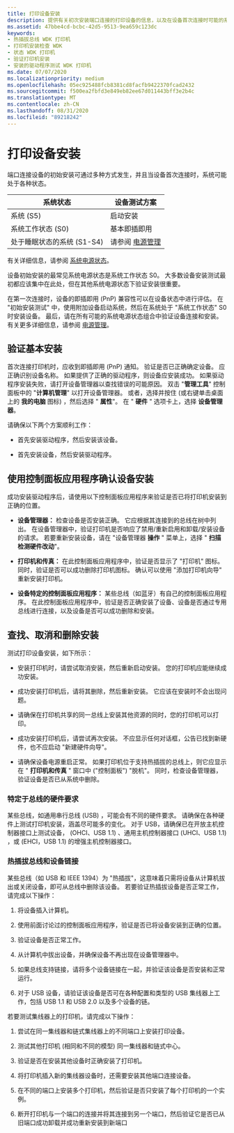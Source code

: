 ```yaml
---
title: 打印设备安装
description: 提供有关初次安装端口连接的打印设备的信息，以及在设备首次连接时可能的系统状态。
ms.assetid: 47bbe4cd-bcbc-42d5-9513-9ea659c123dc
keywords:
- 热插拔总线 WDK 打印机
- 打印机安装检查 WDK
- 状态 WDK 打印机
- 验证打印机安装
- 安装的驱动程序测试 WDK 打印机
ms.date: 07/07/2020
ms.localizationpriority: medium
ms.openlocfilehash: 05ec925488fcb8381cd8facfb9422370fcad2432
ms.sourcegitcommit: f500ea2fbfd3e849eb82ee67d011443bff3e2b4c
ms.translationtype: MT
ms.contentlocale: zh-CN
ms.lasthandoff: 08/31/2020
ms.locfileid: "89218242"
---
```

# <a name="print-device-installation"></a>打印设备安装

端口连接设备的初始安装可通过多种方式发生，并且当设备首次连接时，系统可能处于各种状态。

| 系统状态 | 设备测试方案 |
| --- | --- |
| 系统 (S5)  | 启动安装 |
| 系统工作状态 (S0)  | 基本即插即用 |
| 处于睡眠状态的系统 (S1-S4)  | 请参阅 [电源管理](power-management.md) |

有关详细信息，请参阅 [系统电源状态](../kernel/system-power-states.md)。

设备初始安装的最常见系统电源状态是系统工作状态 S0。 大多数设备安装测试最初都应该集中在此处，但在其他系统电源状态下验证安装很重要。

在第一次连接时，设备的即插即用 (PnP) 兼容性可以在设备状态中进行评估。 在 "初始安装测试" 中，使用附加设备启动系统，然后在系统处于 "系统工作状态" S0 时安装设备。 最后，请在所有可能的系统电源状态组合中验证设备连接和安装。 有关更多详细信息，请参阅 [电源管理](power-management.md)。

## <a name="verifying-basic-installation"></a>验证基本安装

首次连接打印机时，应收到即插即用 (PnP) 通知。 验证是否已正确确定设备。 应正确识别设备名称。 如果提供了正确的驱动程序，则设备应安装成功。 如果驱动程序安装失败，请打开设备管理器以查找错误的可能原因。 双击 "**管理工具**" 控制面板中的 "**计算机管理**" 以打开设备管理器。 或者，选择并按住 (或右键单击桌面上的 **我的电脑** 图标) ，然后选择 " **属性**"。 在 " **硬件** " 选项卡上，选择 **设备管理器**。

请确保以下两个方案顺利工作：

- 首先安装驱动程序，然后安装该设备。

- 首先安装设备，然后安装驱动程序。

## <a name="using-control-panel-applications-to-confirm-device-installation"></a>使用控制面板应用程序确认设备安装

成功安装驱动程序后，请使用以下控制面板应用程序来验证是否已将打印机安装到正确的位置。

- **设备管理器：** 检查设备是否安装正确。 它应根据其连接到的总线在树中列出。 在设备管理器中，验证打印机是否响应了禁用/重新启用和卸载/安装设备的请求。 若要重新安装设备，请在 "设备管理器 **操作** " 菜单上，选择 " **扫描检测硬件改动**"。

- **打印机和传真：** 在此控制面板应用程序中，验证是否显示了 "打印机" 图标。 同时，验证是否可以成功删除打印机图标。 确认可以使用 "添加打印机向导" 重新安装打印机。

- **设备特定的控制面板应用程序：** 某些总线（如蓝牙）有自己的控制面板应用程序。 在此控制面板应用程序中，验证是否正确安装了设备、设备是否通过专用总线进行连接，以及设备是否可以成功删除和安装。

## <a name="finding-canceling-and-deleting-installations"></a>查找、取消和删除安装

测试打印设备安装，如下所示：

- 安装打印机时，请尝试取消安装，然后重新启动安装。 您的打印机应能继续成功安装。

- 成功安装打印机后，请将其删除，然后重新安装。 它应该在安装时不会出现问题。

- 请确保在打印机共享的同一总线上安装其他资源的同时，您的打印机可以打印。

- 成功安装打印机后，请尝试再次安装。 不应显示任何对话框，公告已找到新硬件，也不应启动 "新建硬件向导"。

- 请确保设备电源重启正常。 如果打印机位于支持热插拔的总线上，则它应显示在 " **打印机和传真** " 窗口中 ("控制面板") "脱机"。 同时，检查设备管理器，验证设备是否已从系统中删除。

### <a name="bus-specific-hardware-requirements"></a>特定于总线的硬件要求

某些总线，如通用串行总线 (USB) ，可能会有不同的硬件要求。 请确保在各种硬件上测试打印机安装，涵盖尽可能多的变化。 对于 USB，请确保已在开放主机控制器接口上测试设备， (OHCI、USB 1.1) 、通用主机控制器接口 (UHCI、USB 1.1) ，或 (EHCI，USB 1.1) 的增强主机控制器接口。

### <a name="hot-pluggable-buses-and-device-chaining"></a>热插拔总线和设备链接

某些总线（如 USB 和 IEEE 1394）为 "热插拔"，这意味着只需将设备从计算机拔出或关闭设备，即可从总线中删除该设备。 若要验证热插拔设备是否正常工作，请完成以下操作：

1. 将设备插入计算机。

1. 使用前面讨论过的控制面板应用程序，验证是否已将设备安装到正确的位置。

1. 验证设备是否正常工作。

1. 从计算机中拔出设备，并确保设备不再出现在设备管理器中。

1. 如果总线支持链接，请将多个设备链接在一起，并验证该设备是否安装和正常运行。

1. 对于 USB 设备，请验证该设备是否可在各种配置和类型的 USB 集线器上工作，包括 USB 1.1 和 USB 2.0 以及多个设备的链。

若要测试集线器上的打印机，请完成以下操作：

1. 尝试在同一集线器和链式集线器上的不同端口上安装打印设备。

1. 测试其他打印机 (相同和不同的模型) 同一集线器和链式中心。

1. 验证是否在安装其他设备时正确安装了打印机。

1. 将打印机插入新的集线器设备时，还需要安装其他端口连接设备。

1. 在不同的端口上安装多个打印机，然后验证是否只安装了每个打印机的一个实例。

1. 断开打印机与一个端口的连接并将其连接到另一个端口，然后验证它是否已从旧端口成功卸载并成功重新安装到新端口